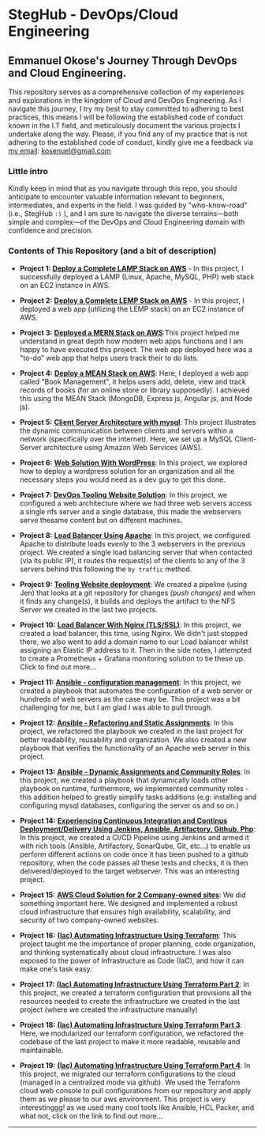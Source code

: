 # StegHub - DevOps/Cloud Engineering

## Emmanuel Okose's Journey Through DevOps and Cloud Engineering.

This repository serves as a comprehensive collection of my experiences and explorations in the kingdom of Cloud and DevOps Engineering. As I navigate this journey, I try my best to stay committed to adhering to best practices, this means I will be following the established code of conduct known in the I.T field, and meticulously document the various projects I undertake along the way. Please, if you find any of my practice that is not adhering to the established code of conduct, kindly give me a feedback via [my email](kosenuel@gmail.com): kosenuel@gmail.com

### Little intro

Kindly keep in mind that as you navigate through this repo, you should anticipate to encounter valuable information relevant to beginners, intermediates, and experts in the field. I was guided by "who-know-road" (i.e., StegHub `:)` ), and I am sure to navigate the diverse terrains—both simple and complex—of the DevOps and Cloud Engineering domain with confidence and precision.

### Contents of This Repository (and a bit of description)

- **Project 1: [Deploy a Complete LAMP Stack on AWS](https://github.com/Kosenuel/DevOps_CloudEngr-StegHub/tree/main/1.LAMP_Stack)** - In this project, I successfully deployed a LAMP (Linux, Apache, MySQL, PHP) web stack on an EC2 instance in AWS.


- **Project 2:** [**Deploy a Complete LEMP Stack on AWS**](https://github.com/Kosenuel/DevOps_CloudEngr-StegHub/tree/main/2.LEMP_Stack) - In this project, I deployed a web app (utilizing the LEMP stack) on an EC2 instance of AWS.

- **Project 3:** [**Deployed a MERN Stack on AWS**](https://github.com/Kosenuel/DevOps_CloudEngr-StegHub/tree/main/3.MERN_Stack):This project helped me understand in great depth how modern web apps functions and I am happy to have executed this project. The web app deployed here was a "to-do" web app that helps users track their to do lists.

- **Project 4:** [**Deploy a MEAN Stack on AWS**](https://github.com/Kosenuel/DevOps_CloudEngr-StegHub/tree/main/4.MEAN_Stack): Here, I deployed a web app called "Book Management", it helps users add, delete, view and track records of books (for an online store or library supposedly). I achieved this using the MEAN Stack (MongoDB, Express js, Angular js, and Node js).

- **Project 5:** [**Client Server Architecture with mysql**](https://github.com/Kosenuel/DevOps_CloudEngr-StegHub/tree/main/5.Client-Server_Architecture): This project illustrates the dynamic communication between clients and servers within a network (specifically over the internet). Here, we set up a MySQL Client-Server architecture using Amazon Web Services (AWS).

- **Project 6:** [**Web Solution With  WordPress**](https://github.com/Kosenuel/DevOps_CloudEngr-StegHub/tree/main/6.Web_Solution_With_Word_Press): In this project, we explored how to deploy a wordpress solution for an organization and all the necessary steps you would need as a dev guy to get this done.

- **Project 7:** [**DevOps Tooling Website Solution**](https://github.com/Kosenuel/DevOps_CloudEngr-StegHub/tree/main/7.DevOps_Tooling_Website_Solution): In this project, we configured a web architecture where we had three web servers access a single nfs server and a single database, this made the webservers serve thesame content but on different machines.

- **Project 8:** [**Load Balancer Using Apache**](https://github.com/Kosenuel/DevOps_CloudEngr-StegHub/tree/main/8.Load_Balancer_With_Apache): In this project, we configured Apache to distribute loads evenly to the 3 webservers in the previous project. We created a single load balancing server that when contacted (via its public IP), it routes the request(s) of the clients to any of the 3 servers behind this following the `by traffic` method.

- **Project 9:** [**Tooling Website deployment**](https://github.com/Kosenuel/DevOps_CloudEngr-StegHub/tree/main/9.Tooling_Website_Deployment_and_Automation): We created a pipeline (using Jen) that looks at a git repository for changes _(push changes)_ and when it finds any change(s), it builds and deploys the artifact to the NFS Server we created in the last two projects.

- **Project 10:** [**Load Balancer With Nginx (TLS/SSL)**](https://github.com/Kosenuel/DevOps_CloudEngr-StegHub/tree/main/10.Load_Balancer_With_Nginx_%26_SSL-TLS): In this project, we created a load balancer, this time, using Nginx. We didn't just stopped there, we also went to add a domain name to our Load balancer whilst assigning an Elastic IP address to it.
Then in the side notes, I attempted to create a Prometheus + Grafana monitoring solution to tie these up. Click to find out more...

- **Project 11:** [**Ansible - configuration management**](https://github.com/Kosenuel/DevOps_CloudEngr-StegHub/tree/main/11.Ansible_-_Config-Mgmt): In this project, we created a playbook that automates the configuration of a web server or hundreds of web servers as the case may be. This project was a bit challenging for me, but I am glad I was able to pull through.

- **Project 12:** [**Ansible - Refactoring and Static Assignments**](https://github.com/Kosenuel/DevOps_CloudEngr-StegHub/tree/main/12.Ansible-Refactoring_and_Static_Assignments): In this project, we refactored the playbook we created in the last project for better readability, reusability and organization. We also created a new playbook that verifies the functionality of an Apache web server in this project.

- **Project 13:** [**Ansible - Dynamic Assignments and Community Roles**](https://github.com/Kosenuel/DevOps_CloudEngr-StegHub/tree/main/13.Ansible-Dynamic_Assignment_%26_Community_Roles#reference-documentation): In this project, we created a playbook that dynamically loads other playbook on runtime, furthermore, we implemented community roles - this addition helped to greatly simplify tasks additions (e.g: installing and configuring mysql databases, configuring the server os and so on.)

- **Project 14:** [**Experiencing Continuous Integration and Continus Deployment/Delivery Using Jenkins, Ansible, Artifactory, Github, Php**](https://github.com/Kosenuel/DevOps_CloudEngr-StegHub/tree/main/14.Continuous_Integration_With_Jenkins_Ansible_SonarQube): In this project, we created a CI/CD Pipeline using Jenkins and armed it with rich tools (Ansible, Artifactory, SonarQube, Git, etc...) to enable us perform different actions on code once it has been pushed to a github repository, when the code passes all these tests and checks, it is then delivered/deployed to the target webserver. This was an interesting project.

- **Project 15:** [**AWS Cloud Solution for 2 Company-owned sites**](https://github.com/Kosenuel/DevOps_CloudEngr-StegHub/tree/main/15.Cloud-Solution(AWS)-For-2-Websites-Owned-by-a-Company): We did something important here. We designed and implemented a robust cloud infrastructure that ensures high availability, scalability, and security of two company-owned websites.

- **Project 16:** [**(Iac) Automating Infrastructure Using Terraform**](https://github.com/Kosenuel/DevOps_CloudEngr-StegHub/tree/main/16.(Iac)_Automating_Infrastructure_Using_Terraform#testing-your-configuration): This project taught me the importance of proper planning, code organization, and thinking systematically about cloud infrastructure. I was also exposed to the power of Infrastructure as Code (IaC), and how it can make one's task easy.

- **Project 17:** [**(Iac) Automating Infrastructure Using Terraform Part 2**](https://github.com/Kosenuel/DevOps_CloudEngr-StegHub/tree/main/17.(Iac)_Automating_Infrastructure_Using_Terraform_Part_2#-lessons-learned): In this project, we created a terraform configuration that provisions all the resources needed to create the infrastructure we created in the last project (where we created the infrastructure manually)

- **Project 18:** [**(Iac) Automating Infrastructure Using Terraform Part 3**](https://github.com/Kosenuel/DevOps_CloudEngr-StegHub/tree/main/18.(Iac)_Automating_Infrastructure_Using_Terraform_Part_3): Here, we modularized our terraform configuration, we refactored the codebase of the last project to make it more readable, reusable and maintainable.

- **Project 19:** [**(Iac) Automating Infrastructure Using Terraform Part 4**](https://github.com/Kosenuel/DevOps_CloudEngr-StegHub/tree/main/18.(Iac)_Automating_Infrastructure_Using_Terraform_Part_3): In this project, we migrated our terraform configurations to the cloud (managed in a centralized mode via github). We used the Terraform cloud web console to pull configurations from our repository and apply them as we please to our aws environment. This project is very interestinggg! as we used many cool tools like Ansible, HCL Packer, and what not, click on the link to find out more...
---
